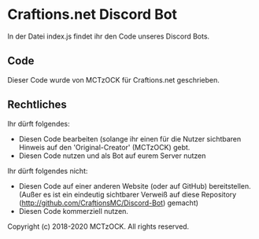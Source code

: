 # Craftions.net Discord Bot
In der Datei index.js findet ihr den Code unseres Discord Bots.

## Code
Dieser Code wurde von MCTzOCK für Craftions.net geschrieben.

## Rechtliches
Ihr dürft folgendes:
- Diesen Code bearbeiten (solange ihr einen für die Nutzer sichtbaren Hinweis auf den 'Original-Creator' (MCTzOCK) gebt.
- Diesen Code nutzen und als Bot auf eurem Server nutzen

Ihr dürft folgendes nicht:
- Diesen Code auf einer anderen Website (oder auf GitHub) bereitstellen. (Außer es ist ein eindeutig sichtbarer Verweiß auf diese Repository (http://github.com/CraftionsMC/Discord-Bot) gemacht)
- Diesen Code kommerziell nutzen.

Copyright (c) 2018-2020 MCTzOCK. All rights reserved.
